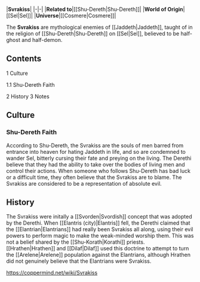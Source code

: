 |**Svrakiss**|
|-|-|
|**Related to**|[[Shu-Dereth\|Shu-Dereth]]|
|**World of Origin**|[[Sel\|Sel]]|
|**Universe**|[[Cosmere\|Cosmere]]|

The **Svrakiss** are mythological enemies of [[Jaddeth\|Jaddeth]], taught of in the religion of [[Shu-Dereth\|Shu-Dereth]] on [[Sel\|Sel]], believed to be half-ghost and half-demon.

## Contents

1 Culture

1.1 Shu-Dereth Faith


2 History
3 Notes


## Culture
### Shu-Dereth Faith
According to Shu-Dereth, the Svrakiss are the souls of men barred from entrance into heaven for hating Jaddeth in life, and so are condemned to wander Sel, bitterly cursing their fate and preying on the living. The Derethi believe that they had the ability to take over the bodies of living men and control their actions. When someone who follows Shu-Dereth has bad luck or a difficult time, they often believe that the Svrakiss are to blame. The Svrakiss are considered to be a representation of absolute evil.

## History
The Svrakiss were initally a [[Svorden\|Svordish]] concept that was adopted by the Derethi.
When [[Elantris (city)\|Elantris]] fell, the Derethi claimed that the [[Elantrian\|Elantrians]] had really been Svrakiss all along, using their evil powers to perform magic to make the weak-minded worship them. This was not a belief shared by the [[Shu-Korath\|Korathi]] priests. [[Hrathen\|Hrathen]] and [[Dilaf\|Dilaf]] used this doctrine to attempt to turn the [[Arelene\|Arelene]] population against the Elantrians, although Hrathen did not genuinely believe that the Elantrians were Svrakiss.



https://coppermind.net/wiki/Svrakiss